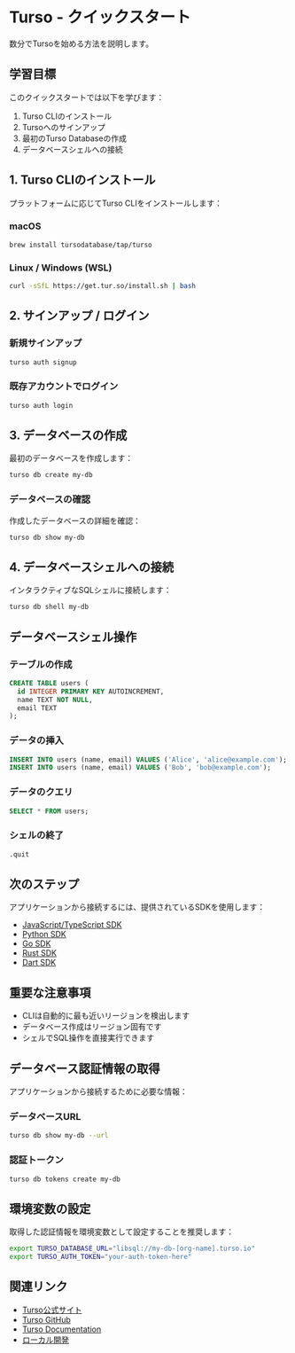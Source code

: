 # Turso - クイックスタート

数分でTursoを始める方法を説明します。

## 学習目標

このクイックスタートでは以下を学びます：

1. Turso CLIのインストール
2. Tursoへのサインアップ
3. 最初のTurso Databaseの作成
4. データベースシェルへの接続

## 1. Turso CLIのインストール

プラットフォームに応じてTurso CLIをインストールします：

### macOS

```bash
brew install tursodatabase/tap/turso
```

### Linux / Windows (WSL)

```bash
curl -sSfL https://get.tur.so/install.sh | bash
```

## 2. サインアップ / ログイン

### 新規サインアップ

```bash
turso auth signup
```

### 既存アカウントでログイン

```bash
turso auth login
```

## 3. データベースの作成

最初のデータベースを作成します：

```bash
turso db create my-db
```

### データベースの確認

作成したデータベースの詳細を確認：

```bash
turso db show my-db
```

## 4. データベースシェルへの接続

インタラクティブなSQLシェルに接続します：

```bash
turso db shell my-db
```

## データベースシェル操作

### テーブルの作成

```sql
CREATE TABLE users (
  id INTEGER PRIMARY KEY AUTOINCREMENT,
  name TEXT NOT NULL,
  email TEXT
);
```

### データの挿入

```sql
INSERT INTO users (name, email) VALUES ('Alice', 'alice@example.com');
INSERT INTO users (name, email) VALUES ('Bob', 'bob@example.com');
```

### データのクエリ

```sql
SELECT * FROM users;
```

### シェルの終了

```sql
.quit
```

## 次のステップ

アプリケーションから接続するには、提供されているSDKを使用します：

- [JavaScript/TypeScript SDK](/docs/services/turso/docs/connect/javascript)
- [Python SDK](/docs/services/turso/docs/connect/python)
- [Go SDK](/docs/services/turso/docs/connect/go)
- [Rust SDK](/docs/services/turso/docs/connect/rust)
- [Dart SDK](/docs/services/turso/docs/connect/dart)

## 重要な注意事項

- CLIは自動的に最も近いリージョンを検出します
- データベース作成はリージョン固有です
- シェルでSQL操作を直接実行できます

## データベース認証情報の取得

アプリケーションから接続するために必要な情報：

### データベースURL

```bash
turso db show my-db --url
```

### 認証トークン

```bash
turso db tokens create my-db
```

## 環境変数の設定

取得した認証情報を環境変数として設定することを推奨します：

```bash
export TURSO_DATABASE_URL="libsql://my-db-[org-name].turso.io"
export TURSO_AUTH_TOKEN="your-auth-token-here"
```

## 関連リンク

- [Turso公式サイト](https://turso.tech/)
- [Turso GitHub](https://github.com/tursodatabase/turso)
- [Turso Documentation](https://docs.turso.tech/)
- [ローカル開発](/docs/services/turso/docs/local-development)
